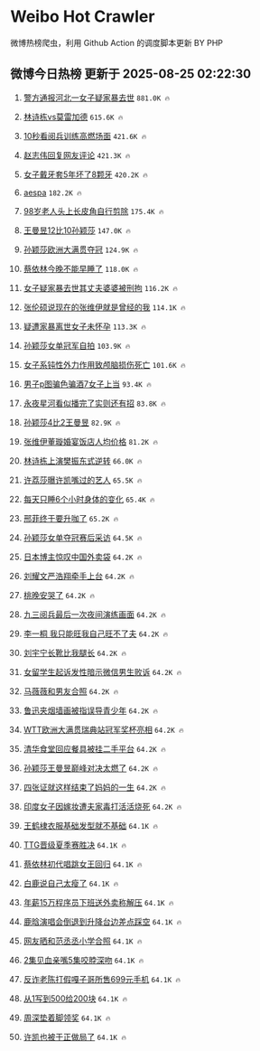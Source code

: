 # Weibo Hot Crawler 



微博热榜爬虫，利用 Github Action 的调度脚本更新 BY PHP 


## 微博今日热榜 更新于 2025-08-25 02:22:30 
1. [警方通报河北一女子疑家暴去世](https://s.weibo.com/weibo?q=%23%E8%AD%A6%E6%96%B9%E9%80%9A%E6%8A%A5%E6%B2%B3%E5%8C%97%E4%B8%80%E5%A5%B3%E5%AD%90%E7%96%91%E5%AE%B6%E6%9A%B4%E5%8E%BB%E4%B8%96%23&t=31&band_rank=1&Refer=top) `881.0K 🔥` 

1. [林诗栋vs莫雷加德](https://s.weibo.com/weibo?q=%23%E6%9E%97%E8%AF%97%E6%A0%8Bvs%E8%8E%AB%E9%9B%B7%E5%8A%A0%E5%BE%B7%23&t=31&band_rank=2&Refer=top) `615.6K 🔥` 

1. [10秒看阅兵训练高燃场面](https://s.weibo.com/weibo?q=%2310%E7%A7%92%E7%9C%8B%E9%98%85%E5%85%B5%E8%AE%AD%E7%BB%83%E9%AB%98%E7%87%83%E5%9C%BA%E9%9D%A2%23&t=31&band_rank=3&Refer=top) `421.6K 🔥` 

1. [赵志伟回复网友评论](https://s.weibo.com/weibo?q=%23%E8%B5%B5%E5%BF%97%E4%BC%9F%E5%9B%9E%E5%A4%8D%E7%BD%91%E5%8F%8B%E8%AF%84%E8%AE%BA%23&t=31&band_rank=4&Refer=top) `421.3K 🔥` 

1. [女子戴牙套5年坏了8颗牙](https://s.weibo.com/weibo?q=%23%E5%A5%B3%E5%AD%90%E6%88%B4%E7%89%99%E5%A5%975%E5%B9%B4%E5%9D%8F%E4%BA%868%E9%A2%97%E7%89%99%23&t=31&band_rank=5&Refer=top) `420.2K 🔥` 

1. [aespa](https://s.weibo.com/weibo?q=aespa&t=31&band_rank=6&Refer=top) `182.2K 🔥` 

1. [98岁老人头上长皮角自行剪除](https://s.weibo.com/weibo?q=%2398%E5%B2%81%E8%80%81%E4%BA%BA%E5%A4%B4%E4%B8%8A%E9%95%BF%E7%9A%AE%E8%A7%92%E8%87%AA%E8%A1%8C%E5%89%AA%E9%99%A4%23&t=31&band_rank=7&Refer=top) `175.4K 🔥` 

1. [王曼昱12比10孙颖莎](https://s.weibo.com/weibo?q=%23%E7%8E%8B%E6%9B%BC%E6%98%B112%E6%AF%9410%E5%AD%99%E9%A2%96%E8%8E%8E%23&t=31&band_rank=8&Refer=top) `147.0K 🔥` 

1. [孙颖莎欧洲大满贯夺冠](https://s.weibo.com/weibo?q=%23%E5%AD%99%E9%A2%96%E8%8E%8E%E6%AC%A7%E6%B4%B2%E5%A4%A7%E6%BB%A1%E8%B4%AF%E5%A4%BA%E5%86%A0%23&t=31&band_rank=9&Refer=top) `124.9K 🔥` 

1. [蔡依林今晚不能早睡了](https://s.weibo.com/weibo?q=%E8%94%A1%E4%BE%9D%E6%9E%97%E4%BB%8A%E6%99%9A%E4%B8%8D%E8%83%BD%E6%97%A9%E7%9D%A1%E4%BA%86&t=31&band_rank=10&Refer=top) `118.0K 🔥` 

1. [女子疑家暴去世其丈夫婆婆被刑拘](https://s.weibo.com/weibo?q=%23%E5%A5%B3%E5%AD%90%E7%96%91%E5%AE%B6%E6%9A%B4%E5%8E%BB%E4%B8%96%E5%85%B6%E4%B8%88%E5%A4%AB%E5%A9%86%E5%A9%86%E8%A2%AB%E5%88%91%E6%8B%98%23&t=31&band_rank=11&Refer=top) `116.2K 🔥` 

1. [张伦硕说现在的张维伊就是曾经的我](https://s.weibo.com/weibo?q=%23%E5%BC%A0%E4%BC%A6%E7%A1%95%E8%AF%B4%E7%8E%B0%E5%9C%A8%E7%9A%84%E5%BC%A0%E7%BB%B4%E4%BC%8A%E5%B0%B1%E6%98%AF%E6%9B%BE%E7%BB%8F%E7%9A%84%E6%88%91%23&t=31&band_rank=12&Refer=top) `114.1K 🔥` 

1. [疑遭家暴离世女子未怀孕](https://s.weibo.com/weibo?q=%23%E7%96%91%E9%81%AD%E5%AE%B6%E6%9A%B4%E7%A6%BB%E4%B8%96%E5%A5%B3%E5%AD%90%E6%9C%AA%E6%80%80%E5%AD%95%23&t=31&band_rank=13&Refer=top) `113.3K 🔥` 

1. [孙颖莎女单冠军自拍](https://s.weibo.com/weibo?q=%E5%AD%99%E9%A2%96%E8%8E%8E%E5%A5%B3%E5%8D%95%E5%86%A0%E5%86%9B%E8%87%AA%E6%8B%8D&t=31&band_rank=14&Refer=top) `103.9K 🔥` 

1. [女子系钝性外力作用致颅脑损伤死亡](https://s.weibo.com/weibo?q=%23%E5%A5%B3%E5%AD%90%E7%B3%BB%E9%92%9D%E6%80%A7%E5%A4%96%E5%8A%9B%E4%BD%9C%E7%94%A8%E8%87%B4%E9%A2%85%E8%84%91%E6%8D%9F%E4%BC%A4%E6%AD%BB%E4%BA%A1%23&t=31&band_rank=15&Refer=top) `101.6K 🔥` 

1. [男子p图骗色骗酒7女子上当](https://s.weibo.com/weibo?q=%23%E7%94%B7%E5%AD%90p%E5%9B%BE%E9%AA%97%E8%89%B2%E9%AA%97%E9%85%927%E5%A5%B3%E5%AD%90%E4%B8%8A%E5%BD%93%23&t=31&band_rank=16&Refer=top) `93.4K 🔥` 

1. [永夜星河看似播完了实则还有招](https://s.weibo.com/weibo?q=%E6%B0%B8%E5%A4%9C%E6%98%9F%E6%B2%B3%E7%9C%8B%E4%BC%BC%E6%92%AD%E5%AE%8C%E4%BA%86%E5%AE%9E%E5%88%99%E8%BF%98%E6%9C%89%E6%8B%9B&t=31&band_rank=17&Refer=top) `83.8K 🔥` 

1. [孙颖莎4比2王曼昱](https://s.weibo.com/weibo?q=%23%E5%AD%99%E9%A2%96%E8%8E%8E4%E6%AF%942%E7%8E%8B%E6%9B%BC%E6%98%B1%23&t=31&band_rank=18&Refer=top) `82.9K 🔥` 

1. [张维伊董璇婚宴饭店人均价格](https://s.weibo.com/weibo?q=%E5%BC%A0%E7%BB%B4%E4%BC%8A%E8%91%A3%E7%92%87%E5%A9%9A%E5%AE%B4%E9%A5%AD%E5%BA%97%E4%BA%BA%E5%9D%87%E4%BB%B7%E6%A0%BC&t=31&band_rank=19&Refer=top) `81.2K 🔥` 

1. [林诗栋上演樊振东式逆转](https://s.weibo.com/weibo?q=%23%E6%9E%97%E8%AF%97%E6%A0%8B%E4%B8%8A%E6%BC%94%E6%A8%8A%E6%8C%AF%E4%B8%9C%E5%BC%8F%E9%80%86%E8%BD%AC%23&t=31&band_rank=20&Refer=top) `66.0K 🔥` 

1. [许荔莎曝许凯嘴过的艺人](https://s.weibo.com/weibo?q=%E8%AE%B8%E8%8D%94%E8%8E%8E%E6%9B%9D%E8%AE%B8%E5%87%AF%E5%98%B4%E8%BF%87%E7%9A%84%E8%89%BA%E4%BA%BA&t=31&band_rank=21&Refer=top) `65.5K 🔥` 

1. [每天只睡6个小时身体的变化](https://s.weibo.com/weibo?q=%E6%AF%8F%E5%A4%A9%E5%8F%AA%E7%9D%A16%E4%B8%AA%E5%B0%8F%E6%97%B6%E8%BA%AB%E4%BD%93%E7%9A%84%E5%8F%98%E5%8C%96&t=31&band_rank=22&Refer=top) `65.4K 🔥` 

1. [邢菲终于要升咖了](https://s.weibo.com/weibo?q=%E9%82%A2%E8%8F%B2%E7%BB%88%E4%BA%8E%E8%A6%81%E5%8D%87%E5%92%96%E4%BA%86&t=31&band_rank=23&Refer=top) `65.2K 🔥` 

1. [孙颖莎女单夺冠赛后采访](https://s.weibo.com/weibo?q=%23%E5%AD%99%E9%A2%96%E8%8E%8E%E5%A5%B3%E5%8D%95%E5%A4%BA%E5%86%A0%E8%B5%9B%E5%90%8E%E9%87%87%E8%AE%BF%23&t=31&band_rank=24&Refer=top) `64.5K 🔥` 

1. [日本博主惊叹中国外卖袋](https://s.weibo.com/weibo?q=%E6%97%A5%E6%9C%AC%E5%8D%9A%E4%B8%BB%E6%83%8A%E5%8F%B9%E4%B8%AD%E5%9B%BD%E5%A4%96%E5%8D%96%E8%A2%8B&t=31&band_rank=25&Refer=top) `64.2K 🔥` 

1. [刘耀文严浩翔牵手上台](https://s.weibo.com/weibo?q=%23%E5%88%98%E8%80%80%E6%96%87%E4%B8%A5%E6%B5%A9%E7%BF%94%E7%89%B5%E6%89%8B%E4%B8%8A%E5%8F%B0%23&t=31&band_rank=26&Refer=top) `64.2K 🔥` 

1. [桃晚安哭了](https://s.weibo.com/weibo?q=%E6%A1%83%E6%99%9A%E5%AE%89%E5%93%AD%E4%BA%86&t=31&band_rank=27&Refer=top) `64.2K 🔥` 

1. [九三阅兵最后一次夜间演练画面](https://s.weibo.com/weibo?q=%23%E4%B9%9D%E4%B8%89%E9%98%85%E5%85%B5%E6%9C%80%E5%90%8E%E4%B8%80%E6%AC%A1%E5%A4%9C%E9%97%B4%E6%BC%94%E7%BB%83%E7%94%BB%E9%9D%A2%23&t=31&band_rank=28&Refer=top) `64.2K 🔥` 

1. [李一桐 我只能旺我自己旺不了夫](https://s.weibo.com/weibo?q=%E6%9D%8E%E4%B8%80%E6%A1%90%20%E6%88%91%E5%8F%AA%E8%83%BD%E6%97%BA%E6%88%91%E8%87%AA%E5%B7%B1%E6%97%BA%E4%B8%8D%E4%BA%86%E5%A4%AB&t=31&band_rank=29&Refer=top) `64.2K 🔥` 

1. [刘宇宁长靴比我腿长](https://s.weibo.com/weibo?q=%E5%88%98%E5%AE%87%E5%AE%81%E9%95%BF%E9%9D%B4%E6%AF%94%E6%88%91%E8%85%BF%E9%95%BF&t=31&band_rank=30&Refer=top) `64.2K 🔥` 

1. [女留学生起诉发性暗示微信男生败诉](https://s.weibo.com/weibo?q=%23%E5%A5%B3%E7%95%99%E5%AD%A6%E7%94%9F%E8%B5%B7%E8%AF%89%E5%8F%91%E6%80%A7%E6%9A%97%E7%A4%BA%E5%BE%AE%E4%BF%A1%E7%94%B7%E7%94%9F%E8%B4%A5%E8%AF%89%23&t=31&band_rank=31&Refer=top) `64.2K 🔥` 

1. [马薇薇和男友合照](https://s.weibo.com/weibo?q=%23%E9%A9%AC%E8%96%87%E8%96%87%E5%92%8C%E7%94%B7%E5%8F%8B%E5%90%88%E7%85%A7%23&t=31&band_rank=32&Refer=top) `64.2K 🔥` 

1. [鲁迅夹烟墙画被指误导青少年](https://s.weibo.com/weibo?q=%23%E9%B2%81%E8%BF%85%E5%A4%B9%E7%83%9F%E5%A2%99%E7%94%BB%E8%A2%AB%E6%8C%87%E8%AF%AF%E5%AF%BC%E9%9D%92%E5%B0%91%E5%B9%B4%23&t=31&band_rank=33&Refer=top) `64.2K 🔥` 

1. [WTT欧洲大满贯瑞典站冠军奖杯亮相](https://s.weibo.com/weibo?q=%23WTT%E6%AC%A7%E6%B4%B2%E5%A4%A7%E6%BB%A1%E8%B4%AF%E7%91%9E%E5%85%B8%E7%AB%99%E5%86%A0%E5%86%9B%E5%A5%96%E6%9D%AF%E4%BA%AE%E7%9B%B8%23&t=31&band_rank=34&Refer=top) `64.2K 🔥` 

1. [清华食堂回应餐具被挂二手平台](https://s.weibo.com/weibo?q=%23%E6%B8%85%E5%8D%8E%E9%A3%9F%E5%A0%82%E5%9B%9E%E5%BA%94%E9%A4%90%E5%85%B7%E8%A2%AB%E6%8C%82%E4%BA%8C%E6%89%8B%E5%B9%B3%E5%8F%B0%23&t=31&band_rank=35&Refer=top) `64.2K 🔥` 

1. [孙颖莎王曼昱巅峰对决太燃了](https://s.weibo.com/weibo?q=%23%E5%AD%99%E9%A2%96%E8%8E%8E%E7%8E%8B%E6%9B%BC%E6%98%B1%E5%B7%85%E5%B3%B0%E5%AF%B9%E5%86%B3%E5%A4%AA%E7%87%83%E4%BA%86%23&t=31&band_rank=36&Refer=top) `64.2K 🔥` 

1. [四张证就这样结束了妈妈的一生](https://s.weibo.com/weibo?q=%23%E5%9B%9B%E5%BC%A0%E8%AF%81%E5%B0%B1%E8%BF%99%E6%A0%B7%E7%BB%93%E6%9D%9F%E4%BA%86%E5%A6%88%E5%A6%88%E7%9A%84%E4%B8%80%E7%94%9F%23&t=31&band_rank=37&Refer=top) `64.2K 🔥` 

1. [印度女子因嫁妆遭夫家毒打活活烧死](https://s.weibo.com/weibo?q=%23%E5%8D%B0%E5%BA%A6%E5%A5%B3%E5%AD%90%E5%9B%A0%E5%AB%81%E5%A6%86%E9%81%AD%E5%A4%AB%E5%AE%B6%E6%AF%92%E6%89%93%E6%B4%BB%E6%B4%BB%E7%83%A7%E6%AD%BB%23&t=31&band_rank=38&Refer=top) `64.2K 🔥` 

1. [王鹤棣衣服基础发型就不基础](https://s.weibo.com/weibo?q=%23%E7%8E%8B%E9%B9%A4%E6%A3%A3%E8%A1%A3%E6%9C%8D%E5%9F%BA%E7%A1%80%E5%8F%91%E5%9E%8B%E5%B0%B1%E4%B8%8D%E5%9F%BA%E7%A1%80%23&t=31&band_rank=39&Refer=top) `64.1K 🔥` 

1. [TTG晋级夏季赛胜决](https://s.weibo.com/weibo?q=%23TTG%E6%99%8B%E7%BA%A7%E5%A4%8F%E5%AD%A3%E8%B5%9B%E8%83%9C%E5%86%B3%23&t=31&band_rank=40&Refer=top) `64.1K 🔥` 

1. [蔡依林初代唱跳女王回归](https://s.weibo.com/weibo?q=%23%E8%94%A1%E4%BE%9D%E6%9E%97%E5%88%9D%E4%BB%A3%E5%94%B1%E8%B7%B3%E5%A5%B3%E7%8E%8B%E5%9B%9E%E5%BD%92%23&t=31&band_rank=41&Refer=top) `64.1K 🔥` 

1. [白鹿说自己太瘦了](https://s.weibo.com/weibo?q=%E7%99%BD%E9%B9%BF%E8%AF%B4%E8%87%AA%E5%B7%B1%E5%A4%AA%E7%98%A6%E4%BA%86&t=31&band_rank=42&Refer=top) `64.1K 🔥` 

1. [年薪15万程序员下班送外卖称解压](https://s.weibo.com/weibo?q=%23%E5%B9%B4%E8%96%AA15%E4%B8%87%E7%A8%8B%E5%BA%8F%E5%91%98%E4%B8%8B%E7%8F%AD%E9%80%81%E5%A4%96%E5%8D%96%E7%A7%B0%E8%A7%A3%E5%8E%8B%23&t=31&band_rank=43&Refer=top) `64.1K 🔥` 

1. [鹿晗演唱会倒退到升降台边差点踩空](https://s.weibo.com/weibo?q=%23%E9%B9%BF%E6%99%97%E6%BC%94%E5%94%B1%E4%BC%9A%E5%80%92%E9%80%80%E5%88%B0%E5%8D%87%E9%99%8D%E5%8F%B0%E8%BE%B9%E5%B7%AE%E7%82%B9%E8%B8%A9%E7%A9%BA%23&t=31&band_rank=44&Refer=top) `64.1K 🔥` 

1. [网友晒和范丞丞小学合照](https://s.weibo.com/weibo?q=%E7%BD%91%E5%8F%8B%E6%99%92%E5%92%8C%E8%8C%83%E4%B8%9E%E4%B8%9E%E5%B0%8F%E5%AD%A6%E5%90%88%E7%85%A7&t=31&band_rank=45&Refer=top) `64.1K 🔥` 

1. [2集见血亲嘴5集咬脖深吻](https://s.weibo.com/weibo?q=2%E9%9B%86%E8%A7%81%E8%A1%80%E4%BA%B2%E5%98%B45%E9%9B%86%E5%92%AC%E8%84%96%E6%B7%B1%E5%90%BB&t=31&band_rank=46&Refer=top) `64.1K 🔥` 

1. [反诈老陈打假嘎子哥所售699元手机](https://s.weibo.com/weibo?q=%23%E5%8F%8D%E8%AF%88%E8%80%81%E9%99%88%E6%89%93%E5%81%87%E5%98%8E%E5%AD%90%E5%93%A5%E6%89%80%E5%94%AE699%E5%85%83%E6%89%8B%E6%9C%BA%23&t=31&band_rank=47&Refer=top) `64.1K 🔥` 

1. [从1写到500给200块](https://s.weibo.com/weibo?q=%E4%BB%8E1%E5%86%99%E5%88%B0500%E7%BB%99200%E5%9D%97&t=31&band_rank=48&Refer=top) `64.1K 🔥` 

1. [周深垫着脚领奖](https://s.weibo.com/weibo?q=%E5%91%A8%E6%B7%B1%E5%9E%AB%E7%9D%80%E8%84%9A%E9%A2%86%E5%A5%96&t=31&band_rank=49&Refer=top) `64.1K 🔥` 

1. [许凯也被于正做局了](https://s.weibo.com/weibo?q=%23%E8%AE%B8%E5%87%AF%E4%B9%9F%E8%A2%AB%E4%BA%8E%E6%AD%A3%E5%81%9A%E5%B1%80%E4%BA%86%23&t=31&band_rank=50&Refer=top) `64.1K 🔥` 

